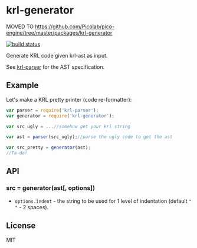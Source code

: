 # krl-generator

MOVED TO https://github.com/Picolab/pico-engine/tree/master/packages/krl-generator

[![build status](https://secure.travis-ci.org/Picolab/node-krl-generator.svg)](https://travis-ci.org/Picolab/node-krl-generator)

Generate KRL code given krl-ast as input.

See [krl-parser](https://github.com/Picolab/node-krl-parser) for the AST specification.

## Example
Let's make a KRL pretty printer (code re-formatter):
```js
var parser = require('krl-parser');
var generator = require('krl-generator');

var src_ugly = ...//somehow get your krl string

var ast = parser(src_ugly);//parse the ugly code to get the ast

var src_pretty = generator(ast);
//Ta-da!
```

## API

### src = generator(ast[, options])
 * `options.indent` - the string to be used for 1 level of indentation (default `"  "` - 2 spaces).

## License
MIT
